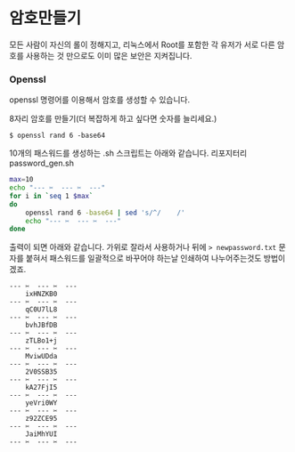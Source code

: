 # 암호만들기
모든 사람이 자신의 롤이 정해지고,
리눅스에서 Root를 포함한 각 유저가 서로 다른 암호를 사용하는 것 만으로도
이미 많은 보안은 지켜집니다.

### Openssl
openssl 명령어를 이용해서 암호를 생성할 수 있습니다.

8자리 암호를 만들기(더 복잡하게 하고 싶다면 숫자를 늘리세요.)
```
$ openssl rand 6 -base64
```

10개의 패스워드를 생성하는 .sh 스크립트는 아래와 같습니다. 리포지터리 password_gen.sh
```bash
max=10
echo "--- ✂  --- ✂  ---"
for i in `seq 1 $max`
do
	openssl rand 6 -base64 | sed 's/^/    /'
	echo "--- ✂  --- ✂  ---"
done
```

출력이 되면 아래와 같습니다. 가위로 잘라서 사용하거나 뒤에 `> newpassword.txt` 문자를 붙혀서 패스워드를 일괄적으로 바꾸어야 하는날 인쇄하여 나누어주는것도 방법이겠죠.
```
--- ✂  --- ✂  ---
    ixHNZKB0
--- ✂  --- ✂  ---
    qC0U7lL8
--- ✂  --- ✂  ---
    bvhJBfDB
--- ✂  --- ✂  ---
    zTLBo1+j
--- ✂  --- ✂  ---
    MviwUDda
--- ✂  --- ✂  ---
    2V0SSB35
--- ✂  --- ✂  ---
    kA27FjI5
--- ✂  --- ✂  ---
    yeVri0WY
--- ✂  --- ✂  ---
    z92ZCE95
--- ✂  --- ✂  ---
    JaiMhYUI
--- ✂  --- ✂  ---
```
